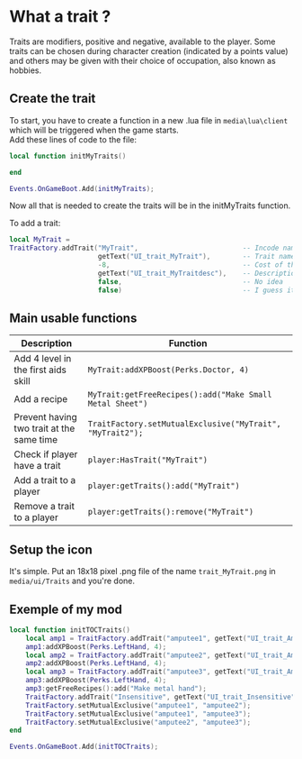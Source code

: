 # What a trait ? 
Traits are modifiers, positive and negative, available to the player. Some traits can be chosen during character creation (indicated by a points value) and others may be given with their choice of occupation, also known as hobbies.

## Create the trait
To start, you have to create a function in a new .lua file in `media\lua\client` which will be triggered when the game starts.  
Add these lines of code to the file:
```lua
local function initMyTraits()

end

Events.OnGameBoot.Add(initMyTraits);
```

Now all that is needed to create the traits will be in the initMyTraits function.  

To add a trait:  
```lua
local MyTrait = 
TraitFactory.addTrait("MyTrait",                          -- Incode name to refere that trait
                      getText("UI_trait_MyTrait"),        -- Trait name in game
                      -8,                                 -- Cost of the trait, can be positive or negative
                      getText("UI_trait_MyTraitdesc"),    -- Description of the trait
                      false,                              -- No idea
                      false)                              -- I guess it's if the trait is related to a profession
 ```
 
## Main usable functions
| Description  | Function |
| ------------- | ------------- |
| Add 4 level in the first aids skill  | `MyTrait:addXPBoost(Perks.Doctor, 4)`  |
| Add a recipe | `MyTrait:getFreeRecipes():add("Make Small Metal Sheet")` |
| Prevent having two trait at the same time | `TraitFactory.setMutualExclusive("MyTrait", "MyTrait2");` |
| Check if player have a trait | `player:HasTrait("MyTrait")` |
| Add a trait to a player | `player:getTraits():add("MyTrait")` |
| Remove a trait to a player | `player:getTraits():remove("MyTrait")` |

## Setup the icon
It's simple. Put an 18x18 pixel .png file of the name `trait_MyTrait.png` in `media/ui/Traits` and you're done.

## Exemple of my mod
```lua
local function initTOCTraits()
    local amp1 = TraitFactory.addTrait("amputee1", getText("UI_trait_Amputee1"), -8, getText("UI_trait_Amputee1desc"), false, false);
    amp1:addXPBoost(Perks.LeftHand, 4);
    local amp2 = TraitFactory.addTrait("amputee2", getText("UI_trait_Amputee2"), -10, getText("UI_trait_Amputee2desc"), false, false);
    amp2:addXPBoost(Perks.LeftHand, 4);
    local amp3 = TraitFactory.addTrait("amputee3", getText("UI_trait_Amputee3"), -20, getText("UI_trait_Amputee3desc"), false, false);
    amp3:addXPBoost(Perks.LeftHand, 4);
    amp3:getFreeRecipes():add("Make metal hand");
    TraitFactory.addTrait("Insensitive", getText("UI_trait_Insensitive"), 6, getText("UI_trait_Insensitivedesc"), false, false);
    TraitFactory.setMutualExclusive("amputee1", "amputee2");
    TraitFactory.setMutualExclusive("amputee1", "amputee3");
    TraitFactory.setMutualExclusive("amputee2", "amputee3");
end

Events.OnGameBoot.Add(initTOCTraits);
```
